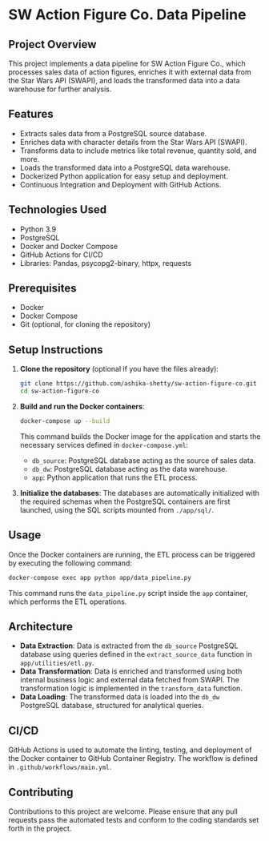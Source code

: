 # SW Action Figure Co. Data Pipeline

## Project Overview
This project implements a data pipeline for SW Action Figure Co., which processes sales data of action figures, enriches it with external data from the Star Wars API (SWAPI), and loads the transformed data into a data warehouse for further analysis.

## Features
- Extracts sales data from a PostgreSQL source database.
- Enriches data with character details from the Star Wars API (SWAPI).
- Transforms data to include metrics like total revenue, quantity sold, and more.
- Loads the transformed data into a PostgreSQL data warehouse.
- Dockerized Python application for easy setup and deployment.
- Continuous Integration and Deployment with GitHub Actions.

## Technologies Used
- Python 3.9
- PostgreSQL
- Docker and Docker Compose
- GitHub Actions for CI/CD
- Libraries: Pandas, psycopg2-binary, httpx, requests

## Prerequisites
- Docker
- Docker Compose
- Git (optional, for cloning the repository)

## Setup Instructions

1. **Clone the repository** (optional if you have the files already):
   ```bash
   git clone https://github.com/ashika-shetty/sw-action-figure-co.git
   cd sw-action-figure-co
   ```

2. **Build and run the Docker containers**:
   ```bash
   docker-compose up --build
   ```
   This command builds the Docker image for the application and starts the necessary services defined in `docker-compose.yml`:
   - `db_source`: PostgreSQL database acting as the source of sales data.
   - `db_dw`: PostgreSQL database acting as the data warehouse.
   - `app`: Python application that runs the ETL process.

3. **Initialize the databases**:
   The databases are automatically initialized with the required schemas when the PostgreSQL containers are first launched, using the SQL scripts mounted from `./app/sql/`.

## Usage

Once the Docker containers are running, the ETL process can be triggered by executing the following command:
```bash
docker-compose exec app python app/data_pipeline.py
```

This command runs the `data_pipeline.py` script inside the `app` container, which performs the ETL operations.

## Architecture

- **Data Extraction**: Data is extracted from the `db_source` PostgreSQL database using queries defined in the `extract_source_data` function in `app/utilities/etl.py`.
- **Data Transformation**: Data is enriched and transformed using both internal business logic and external data fetched from SWAPI. The transformation logic is implemented in the `transform_data` function.
- **Data Loading**: The transformed data is loaded into the `db_dw` PostgreSQL database, structured for analytical queries.

## CI/CD

GitHub Actions is used to automate the linting, testing, and deployment of the Docker container to GitHub Container Registry. The workflow is defined in `.github/workflows/main.yml`.

## Contributing

Contributions to this project are welcome. Please ensure that any pull requests pass the automated tests and conform to the coding standards set forth in the project.